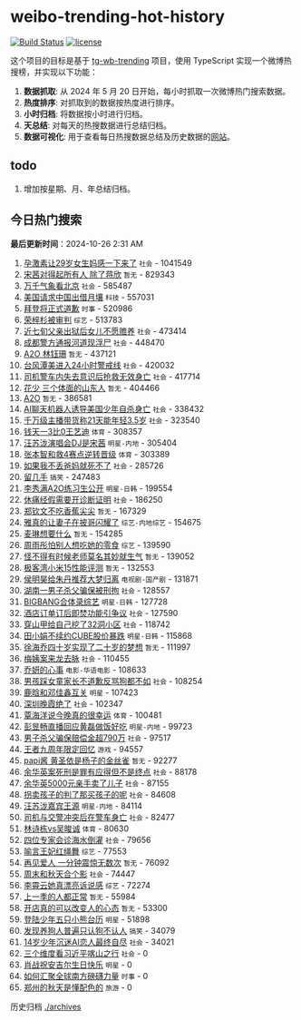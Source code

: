# weibo-trending-hot-history

[![Build Status](https://github.com/lxw15337674/weibo-trending-hot-history/actions/workflows/nodejs.yml/badge.svg)](https://github.com/lxw15337674/weibo-trending-hot-history/actions)
[![license](https://img.shields.io/github/license/lxw15337674/weibo-trending-hot-history)](https://github.com/lxw15337674/weibo-trending-hot-history/blob/master/LICENSE)


这个项目的目标是基于 [tg-wb-trending](https://github.com/xiadd/tg-wb-trending) 项目，使用 TypeScript 实现一个微博热搜榜，并实现以下功能：

1. **数据抓取**: 从 2024 年 5 月 20 日开始，每小时抓取一次微博热门搜索数据。
2. **热度排序**: 对抓取到的数据按热度进行排序。
3. **小时归档**: 将数据按小时进行归档。
4. **天总结**: 对每天的热搜数据进行总结归档。
5. **数据可视化**: 用于查看每日热搜数据总结及历史数据的[网站](https://weibo-trending-hot-history.vercel.app/)。

## todo

1. 增加按星期、月、年总结归档。



## 今日热门搜索




































































































































































































































































































































































































































































































































































































































































































































































































































































































































































































































































































































































































































































































































































































































































































































































































































































































































































































































































































































































































































































































































































































































































































































































































































































































































































































































































































































































































































































































































































































































































































































































































































































































































































































































































































































































































































































































































<!-- BEGIN -->

**最后更新时间**：2024-10-26 2:31 AM
1. [孕激素让29岁女生妈感一下来了](https://m.weibo.cn/search?containerid=100103type%3D1%26t%3D10%26q%3D%23%E5%AD%95%E6%BF%80%E7%B4%A0%E8%AE%A929%E5%B2%81%E5%A5%B3%E7%94%9F%E5%A6%88%E6%84%9F%E4%B8%80%E4%B8%8B%E6%9D%A5%E4%BA%86%23&stream_entry_id=31&isnewpage=1&extparam=seat%3D1%26c_type%3D31%26cate%3D5001%26lcate%3D5001%26flag%3D1%26band_rank%3D1%26q%3D%2523%25E5%25AD%2595%25E6%25BF%2580%25E7%25B4%25A0%25E8%25AE%25A929%25E5%25B2%2581%25E5%25A5%25B3%25E7%2594%259F%25E5%25A6%2588%25E6%2584%259F%25E4%25B8%2580%25E4%25B8%258B%25E6%259D%25A5%25E4%25BA%2586%2523%26dgr%3D0%26stream_entry_id%3D31%26realpos%3D1%26filter_type%3Drealtimehot%26pos%3D0%26display_time%3D1729873772%26pre_seqid%3D17298737726960220601918) `社会` - 1041549
2. [宋茜对得起所有人 除了蒋欣](https://m.weibo.cn/search?containerid=100103type%3D1%26t%3D10%26q%3D%E5%AE%8B%E8%8C%9C%E5%AF%B9%E5%BE%97%E8%B5%B7%E6%89%80%E6%9C%89%E4%BA%BA+%E9%99%A4%E4%BA%86%E8%92%8B%E6%AC%A3&stream_entry_id=31&isnewpage=1&extparam=seat%3D1%26c_type%3D31%26cate%3D5001%26lcate%3D5001%26flag%3D2%26band_rank%3D2%26q%3D%25E5%25AE%258B%25E8%258C%259C%25E5%25AF%25B9%25E5%25BE%2597%25E8%25B5%25B7%25E6%2589%2580%25E6%259C%2589%25E4%25BA%25BA%2520%25E9%2599%25A4%25E4%25BA%2586%25E8%2592%258B%25E6%25AC%25A3%26dgr%3D0%26stream_entry_id%3D31%26realpos%3D2%26filter_type%3Drealtimehot%26pos%3D1%26display_time%3D1729873772%26pre_seqid%3D17298737726960220601918) `暂无` - 829343
3. [万千气象看北京](https://m.weibo.cn/search?containerid=100103type%3D1%26t%3D10%26q%3D%23%E4%B8%87%E5%8D%83%E6%B0%94%E8%B1%A1%E7%9C%8B%E5%8C%97%E4%BA%AC%23&stream_entry_id=31&isnewpage=1&extparam=seat%3D1%26c_type%3D31%26cate%3D5001%26lcate%3D5001%26flag%3D0%26band_rank%3D3%26q%3D%2523%25E4%25B8%2587%25E5%258D%2583%25E6%25B0%2594%25E8%25B1%25A1%25E7%259C%258B%25E5%258C%2597%25E4%25BA%25AC%2523%26dgr%3D0%26stream_entry_id%3D31%26realpos%3D3%26filter_type%3Drealtimehot%26pos%3D2%26display_time%3D1729873772%26pre_seqid%3D17298737726960220601918) `社会` - 585487
4. [美国请求中国出借月壤](https://m.weibo.cn/search?containerid=100103type%3D1%26t%3D10%26q%3D%23%E7%BE%8E%E5%9B%BD%E8%AF%B7%E6%B1%82%E4%B8%AD%E5%9B%BD%E5%87%BA%E5%80%9F%E6%9C%88%E5%A3%A4%23&stream_entry_id=31&isnewpage=1&extparam=seat%3D1%26c_type%3D31%26cate%3D5001%26lcate%3D5001%26flag%3D0%26band_rank%3D4%26q%3D%2523%25E7%25BE%258E%25E5%259B%25BD%25E8%25AF%25B7%25E6%25B1%2582%25E4%25B8%25AD%25E5%259B%25BD%25E5%2587%25BA%25E5%2580%259F%25E6%259C%2588%25E5%25A3%25A4%2523%26dgr%3D0%26stream_entry_id%3D31%26realpos%3D4%26filter_type%3Drealtimehot%26pos%3D3%26display_time%3D1729873772%26pre_seqid%3D17298737726960220601918) `科技` - 557031
5. [拜登将正式道歉](https://m.weibo.cn/search?containerid=100103type%3D1%26t%3D10%26q%3D%23%E6%8B%9C%E7%99%BB%E5%B0%86%E6%AD%A3%E5%BC%8F%E9%81%93%E6%AD%89%23&stream_entry_id=31&isnewpage=1&extparam=seat%3D1%26c_type%3D31%26cate%3D5001%26lcate%3D5001%26flag%3D0%26band_rank%3D5%26q%3D%2523%25E6%258B%259C%25E7%2599%25BB%25E5%25B0%2586%25E6%25AD%25A3%25E5%25BC%258F%25E9%2581%2593%25E6%25AD%2589%2523%26dgr%3D0%26stream_entry_id%3D31%26realpos%3D5%26filter_type%3Drealtimehot%26pos%3D4%26display_time%3D1729873772%26pre_seqid%3D17298737726960220601918) `时事` - 520986
6. [荣梓杉被审判](https://m.weibo.cn/search?containerid=100103type%3D1%26t%3D10%26q%3D%23%E8%8D%A3%E6%A2%93%E6%9D%89%E8%A2%AB%E5%AE%A1%E5%88%A4%23&stream_entry_id=31&isnewpage=1&extparam=seat%3D1%26c_type%3D31%26cate%3D5001%26lcate%3D5001%26flag%3D2%26band_rank%3D6%26q%3D%2523%25E8%258D%25A3%25E6%25A2%2593%25E6%259D%2589%25E8%25A2%25AB%25E5%25AE%25A1%25E5%2588%25A4%2523%26dgr%3D0%26stream_entry_id%3D31%26realpos%3D6%26filter_type%3Drealtimehot%26pos%3D5%26display_time%3D1729873772%26pre_seqid%3D17298737726960220601918) `综艺` - 513783
7. [近七旬父亲出狱后女儿不愿赡养](https://m.weibo.cn/search?containerid=100103type%3D1%26t%3D10%26q%3D%23%E8%BF%91%E4%B8%83%E6%97%AC%E7%88%B6%E4%BA%B2%E5%87%BA%E7%8B%B1%E5%90%8E%E5%A5%B3%E5%84%BF%E4%B8%8D%E6%84%BF%E8%B5%A1%E5%85%BB%23&stream_entry_id=31&isnewpage=1&extparam=seat%3D1%26c_type%3D31%26cate%3D5001%26lcate%3D5001%26flag%3D0%26band_rank%3D7%26q%3D%2523%25E8%25BF%2591%25E4%25B8%2583%25E6%2597%25AC%25E7%2588%25B6%25E4%25BA%25B2%25E5%2587%25BA%25E7%258B%25B1%25E5%2590%258E%25E5%25A5%25B3%25E5%2584%25BF%25E4%25B8%258D%25E6%2584%25BF%25E8%25B5%25A1%25E5%2585%25BB%2523%26dgr%3D0%26stream_entry_id%3D31%26realpos%3D7%26filter_type%3Drealtimehot%26pos%3D6%26display_time%3D1729873772%26pre_seqid%3D17298737726960220601918) `社会` - 473414
8. [成都警方通报河道现浮尸](https://m.weibo.cn/search?containerid=100103type%3D1%26t%3D10%26q%3D%23%E6%88%90%E9%83%BD%E8%AD%A6%E6%96%B9%E9%80%9A%E6%8A%A5%E6%B2%B3%E9%81%93%E7%8E%B0%E6%B5%AE%E5%B0%B8%23&stream_entry_id=31&isnewpage=1&extparam=seat%3D1%26c_type%3D31%26cate%3D5001%26lcate%3D5001%26flag%3D1%26band_rank%3D8%26q%3D%2523%25E6%2588%2590%25E9%2583%25BD%25E8%25AD%25A6%25E6%2596%25B9%25E9%2580%259A%25E6%258A%25A5%25E6%25B2%25B3%25E9%2581%2593%25E7%258E%25B0%25E6%25B5%25AE%25E5%25B0%25B8%2523%26dgr%3D0%26stream_entry_id%3D31%26realpos%3D8%26filter_type%3Drealtimehot%26pos%3D7%26display_time%3D1729873772%26pre_seqid%3D17298737726960220601918) `社会` - 448470
9. [A2O 林钰珊](https://m.weibo.cn/search?containerid=100103type%3D1%26t%3D10%26q%3DA2O+%E6%9E%97%E9%92%B0%E7%8F%8A&stream_entry_id=31&isnewpage=1&extparam=seat%3D1%26c_type%3D31%26cate%3D5001%26lcate%3D5001%26flag%3D0%26band_rank%3D9%26q%3DA2O%2520%25E6%259E%2597%25E9%2592%25B0%25E7%258F%258A%26dgr%3D0%26stream_entry_id%3D31%26realpos%3D9%26filter_type%3Drealtimehot%26pos%3D8%26display_time%3D1729873772%26pre_seqid%3D17298737726960220601918) `暂无` - 437121
10. [台风潭美进入24小时警戒线](https://m.weibo.cn/search?containerid=100103type%3D1%26t%3D10%26q%3D%23%E5%8F%B0%E9%A3%8E%E6%BD%AD%E7%BE%8E%E8%BF%9B%E5%85%A524%E5%B0%8F%E6%97%B6%E8%AD%A6%E6%88%92%E7%BA%BF%23&stream_entry_id=31&isnewpage=1&extparam=seat%3D1%26c_type%3D31%26cate%3D5001%26lcate%3D5001%26flag%3D1%26band_rank%3D46%26q%3D%2523%25E5%258F%25B0%25E9%25A3%258E%25E6%25BD%25AD%25E7%25BE%258E%25E8%25BF%259B%25E5%2585%25A524%25E5%25B0%258F%25E6%2597%25B6%25E8%25AD%25A6%25E6%2588%2592%25E7%25BA%25BF%2523%26dgr%3D0%26stream_entry_id%3D31%26realpos%3D46%26filter_type%3Drealtimehot%26pos%3D45%26display_time%3D1729873772%26pre_seqid%3D17298737726960220601918) `社会` - 420032
11. [司机警车内失去意识后抢救无效身亡](https://m.weibo.cn/search?containerid=100103type%3D1%26t%3D10%26q%3D%23%E5%8F%B8%E6%9C%BA%E8%AD%A6%E8%BD%A6%E5%86%85%E5%A4%B1%E5%8E%BB%E6%84%8F%E8%AF%86%E5%90%8E%E6%8A%A2%E6%95%91%E6%97%A0%E6%95%88%E8%BA%AB%E4%BA%A1%23&stream_entry_id=31&isnewpage=1&extparam=seat%3D1%26c_type%3D31%26cate%3D5001%26lcate%3D5001%26flag%3D0%26band_rank%3D10%26q%3D%2523%25E5%258F%25B8%25E6%259C%25BA%25E8%25AD%25A6%25E8%25BD%25A6%25E5%2586%2585%25E5%25A4%25B1%25E5%258E%25BB%25E6%2584%258F%25E8%25AF%2586%25E5%2590%258E%25E6%258A%25A2%25E6%2595%2591%25E6%2597%25A0%25E6%2595%2588%25E8%25BA%25AB%25E4%25BA%25A1%2523%26dgr%3D0%26stream_entry_id%3D31%26realpos%3D10%26filter_type%3Drealtimehot%26pos%3D9%26display_time%3D1729873772%26pre_seqid%3D17298737726960220601918) `社会` - 417714
12. [花少 三个体面的山东人](https://m.weibo.cn/search?containerid=100103type%3D1%26t%3D10%26q%3D%E8%8A%B1%E5%B0%91+%E4%B8%89%E4%B8%AA%E4%BD%93%E9%9D%A2%E7%9A%84%E5%B1%B1%E4%B8%9C%E4%BA%BA&stream_entry_id=31&isnewpage=1&extparam=seat%3D1%26c_type%3D31%26cate%3D5001%26lcate%3D5001%26flag%3D2%26band_rank%3D11%26q%3D%25E8%258A%25B1%25E5%25B0%2591%2520%25E4%25B8%2589%25E4%25B8%25AA%25E4%25BD%2593%25E9%259D%25A2%25E7%259A%2584%25E5%25B1%25B1%25E4%25B8%259C%25E4%25BA%25BA%26dgr%3D0%26stream_entry_id%3D31%26realpos%3D11%26filter_type%3Drealtimehot%26pos%3D10%26display_time%3D1729873772%26pre_seqid%3D17298737726960220601918) `暂无` - 404466
13. [A2O](https://m.weibo.cn/search?containerid=100103type%3D1%26t%3D10%26q%3DA2O&stream_entry_id=31&isnewpage=1&extparam=seat%3D1%26c_type%3D31%26cate%3D5001%26lcate%3D5001%26flag%3D0%26band_rank%3D12%26q%3DA2O%26dgr%3D0%26stream_entry_id%3D31%26realpos%3D12%26filter_type%3Drealtimehot%26pos%3D11%26display_time%3D1729873772%26pre_seqid%3D17298737726960220601918) `暂无` - 386581
14. [AI聊天机器人诱导美国少年自杀身亡](https://m.weibo.cn/search?containerid=100103type%3D1%26t%3D10%26q%3D%23AI%E8%81%8A%E5%A4%A9%E6%9C%BA%E5%99%A8%E4%BA%BA%E8%AF%B1%E5%AF%BC%E7%BE%8E%E5%9B%BD%E5%B0%91%E5%B9%B4%E8%87%AA%E6%9D%80%E8%BA%AB%E4%BA%A1%23&stream_entry_id=31&isnewpage=1&extparam=seat%3D1%26c_type%3D31%26cate%3D5001%26lcate%3D5001%26flag%3D0%26band_rank%3D13%26q%3D%2523AI%25E8%2581%258A%25E5%25A4%25A9%25E6%259C%25BA%25E5%2599%25A8%25E4%25BA%25BA%25E8%25AF%25B1%25E5%25AF%25BC%25E7%25BE%258E%25E5%259B%25BD%25E5%25B0%2591%25E5%25B9%25B4%25E8%2587%25AA%25E6%259D%2580%25E8%25BA%25AB%25E4%25BA%25A1%2523%26dgr%3D0%26stream_entry_id%3D31%26realpos%3D13%26filter_type%3Drealtimehot%26pos%3D12%26display_time%3D1729873772%26pre_seqid%3D17298737726960220601918) `社会` - 338432
15. [千万级主播带货称21天能年轻3.5岁](https://m.weibo.cn/search?containerid=100103type%3D1%26t%3D10%26q%3D%23%E5%8D%83%E4%B8%87%E7%BA%A7%E4%B8%BB%E6%92%AD%E5%B8%A6%E8%B4%A7%E7%A7%B021%E5%A4%A9%E8%83%BD%E5%B9%B4%E8%BD%BB3.5%E5%B2%81%23&stream_entry_id=31&isnewpage=1&extparam=seat%3D1%26c_type%3D31%26cate%3D5001%26lcate%3D5001%26flag%3D0%26band_rank%3D14%26q%3D%2523%25E5%258D%2583%25E4%25B8%2587%25E7%25BA%25A7%25E4%25B8%25BB%25E6%2592%25AD%25E5%25B8%25A6%25E8%25B4%25A7%25E7%25A7%25B021%25E5%25A4%25A9%25E8%2583%25BD%25E5%25B9%25B4%25E8%25BD%25BB3.5%25E5%25B2%2581%2523%26dgr%3D0%26stream_entry_id%3D31%26realpos%3D14%26filter_type%3Drealtimehot%26pos%3D13%26display_time%3D1729873772%26pre_seqid%3D17298737726960220601918) `社会` - 323540
16. [钱天一3比0王艺迪](https://m.weibo.cn/search?containerid=100103type%3D1%26t%3D10%26q%3D%23%E9%92%B1%E5%A4%A9%E4%B8%803%E6%AF%940%E7%8E%8B%E8%89%BA%E8%BF%AA%23&stream_entry_id=31&isnewpage=1&extparam=seat%3D1%26c_type%3D31%26cate%3D5001%26lcate%3D5001%26flag%3D1%26band_rank%3D15%26q%3D%2523%25E9%2592%25B1%25E5%25A4%25A9%25E4%25B8%25803%25E6%25AF%25940%25E7%258E%258B%25E8%2589%25BA%25E8%25BF%25AA%2523%26dgr%3D0%26stream_entry_id%3D31%26realpos%3D15%26filter_type%3Drealtimehot%26pos%3D14%26display_time%3D1729873772%26pre_seqid%3D17298737726960220601918) `体育` - 308357
17. [汪苏泷演唱会DJ是宋茜](https://m.weibo.cn/search?containerid=100103type%3D1%26t%3D10%26q%3D%23%E6%B1%AA%E8%8B%8F%E6%B3%B7%E6%BC%94%E5%94%B1%E4%BC%9ADJ%E6%98%AF%E5%AE%8B%E8%8C%9C%23&stream_entry_id=31&isnewpage=1&extparam=seat%3D1%26c_type%3D31%26cate%3D5001%26lcate%3D5001%26flag%3D0%26band_rank%3D16%26q%3D%2523%25E6%25B1%25AA%25E8%258B%258F%25E6%25B3%25B7%25E6%25BC%2594%25E5%2594%25B1%25E4%25BC%259ADJ%25E6%2598%25AF%25E5%25AE%258B%25E8%258C%259C%2523%26dgr%3D0%26stream_entry_id%3D31%26realpos%3D16%26filter_type%3Drealtimehot%26pos%3D15%26display_time%3D1729873772%26pre_seqid%3D17298737726960220601918) `明星-内地` - 305404
18. [张本智和救4赛点逆转晋级](https://m.weibo.cn/search?containerid=100103type%3D1%26t%3D10%26q%3D%23%E5%BC%A0%E6%9C%AC%E6%99%BA%E5%92%8C%E6%95%914%E8%B5%9B%E7%82%B9%E9%80%86%E8%BD%AC%E6%99%8B%E7%BA%A7%23&stream_entry_id=31&isnewpage=1&extparam=seat%3D1%26c_type%3D31%26cate%3D5001%26lcate%3D5001%26flag%3D1%26band_rank%3D17%26q%3D%2523%25E5%25BC%25A0%25E6%259C%25AC%25E6%2599%25BA%25E5%2592%258C%25E6%2595%25914%25E8%25B5%259B%25E7%2582%25B9%25E9%2580%2586%25E8%25BD%25AC%25E6%2599%258B%25E7%25BA%25A7%2523%26dgr%3D0%26stream_entry_id%3D31%26realpos%3D17%26filter_type%3Drealtimehot%26pos%3D16%26display_time%3D1729873772%26pre_seqid%3D17298737726960220601918) `体育` - 303389
19. [如果我不丢爸妈就死不了](https://m.weibo.cn/search?containerid=100103type%3D1%26t%3D10%26q%3D%23%E5%A6%82%E6%9E%9C%E6%88%91%E4%B8%8D%E4%B8%A2%E7%88%B8%E5%A6%88%E5%B0%B1%E6%AD%BB%E4%B8%8D%E4%BA%86%23&stream_entry_id=31&isnewpage=1&extparam=seat%3D1%26c_type%3D31%26cate%3D5001%26lcate%3D5001%26flag%3D0%26band_rank%3D18%26q%3D%2523%25E5%25A6%2582%25E6%259E%259C%25E6%2588%2591%25E4%25B8%258D%25E4%25B8%25A2%25E7%2588%25B8%25E5%25A6%2588%25E5%25B0%25B1%25E6%25AD%25BB%25E4%25B8%258D%25E4%25BA%2586%2523%26dgr%3D0%26stream_entry_id%3D31%26realpos%3D18%26filter_type%3Drealtimehot%26pos%3D17%26display_time%3D1729873772%26pre_seqid%3D17298737726960220601918) `社会` - 285726
20. [留几手](https://m.weibo.cn/search?containerid=100103type%3D1%26t%3D10%26q%3D%E7%95%99%E5%87%A0%E6%89%8B&stream_entry_id=31&isnewpage=1&extparam=seat%3D1%26c_type%3D31%26cate%3D5001%26lcate%3D5001%26flag%3D0%26band_rank%3D19%26q%3D%25E7%2595%2599%25E5%2587%25A0%25E6%2589%258B%26dgr%3D0%26stream_entry_id%3D31%26realpos%3D19%26filter_type%3Drealtimehot%26pos%3D18%26display_time%3D1729873772%26pre_seqid%3D17298737726960220601918) `搞笑` - 247483
21. [李秀满A2O练习生公开](https://m.weibo.cn/search?containerid=100103type%3D1%26t%3D10%26q%3D%23%E6%9D%8E%E7%A7%80%E6%BB%A1A2O%E7%BB%83%E4%B9%A0%E7%94%9F%E5%85%AC%E5%BC%80%23&stream_entry_id=31&isnewpage=1&extparam=seat%3D1%26c_type%3D31%26cate%3D5001%26lcate%3D5001%26flag%3D0%26band_rank%3D20%26q%3D%2523%25E6%259D%258E%25E7%25A7%2580%25E6%25BB%25A1A2O%25E7%25BB%2583%25E4%25B9%25A0%25E7%2594%259F%25E5%2585%25AC%25E5%25BC%2580%2523%26dgr%3D0%26stream_entry_id%3D31%26realpos%3D20%26filter_type%3Drealtimehot%26pos%3D19%26display_time%3D1729873772%26pre_seqid%3D17298737726960220601918) `明星-日韩` - 199554
22. [休痛经假需要开诊断证明](https://m.weibo.cn/search?containerid=100103type%3D1%26t%3D10%26q%3D%23%E4%BC%91%E7%97%9B%E7%BB%8F%E5%81%87%E9%9C%80%E8%A6%81%E5%BC%80%E8%AF%8A%E6%96%AD%E8%AF%81%E6%98%8E%23&stream_entry_id=31&isnewpage=1&extparam=seat%3D1%26c_type%3D31%26cate%3D5001%26lcate%3D5001%26flag%3D1%26band_rank%3D21%26q%3D%2523%25E4%25BC%2591%25E7%2597%259B%25E7%25BB%258F%25E5%2581%2587%25E9%259C%2580%25E8%25A6%2581%25E5%25BC%2580%25E8%25AF%258A%25E6%2596%25AD%25E8%25AF%2581%25E6%2598%258E%2523%26dgr%3D0%26stream_entry_id%3D31%26realpos%3D21%26filter_type%3Drealtimehot%26pos%3D20%26display_time%3D1729873772%26pre_seqid%3D17298737726960220601918) `社会` - 186250
23. [郑钦文不吃香蕉尖尖](https://m.weibo.cn/search?containerid=100103type%3D1%26t%3D10%26q%3D%E9%83%91%E9%92%A6%E6%96%87%E4%B8%8D%E5%90%83%E9%A6%99%E8%95%89%E5%B0%96%E5%B0%96&stream_entry_id=31&isnewpage=1&extparam=seat%3D1%26c_type%3D31%26cate%3D5001%26lcate%3D5001%26flag%3D0%26band_rank%3D22%26q%3D%25E9%2583%2591%25E9%2592%25A6%25E6%2596%2587%25E4%25B8%258D%25E5%2590%2583%25E9%25A6%2599%25E8%2595%2589%25E5%25B0%2596%25E5%25B0%2596%26dgr%3D0%26stream_entry_id%3D31%26realpos%3D22%26filter_type%3Drealtimehot%26pos%3D21%26display_time%3D1729873772%26pre_seqid%3D17298737726960220601918) `暂无` - 167329
24. [雅真的让妻子在披哥闪耀了](https://m.weibo.cn/search?containerid=100103type%3D1%26t%3D10%26q%3D%E9%9B%85%E7%9C%9F%E7%9A%84%E8%AE%A9%E5%A6%BB%E5%AD%90%E5%9C%A8%E6%8A%AB%E5%93%A5%E9%97%AA%E8%80%80%E4%BA%86&stream_entry_id=31&isnewpage=1&extparam=seat%3D1%26c_type%3D31%26cate%3D5001%26lcate%3D5001%26flag%3D0%26band_rank%3D23%26q%3D%25E9%259B%2585%25E7%259C%259F%25E7%259A%2584%25E8%25AE%25A9%25E5%25A6%25BB%25E5%25AD%2590%25E5%259C%25A8%25E6%258A%25AB%25E5%2593%25A5%25E9%2597%25AA%25E8%2580%2580%25E4%25BA%2586%26dgr%3D0%26stream_entry_id%3D31%26realpos%3D23%26filter_type%3Drealtimehot%26pos%3D22%26display_time%3D1729873772%26pre_seqid%3D17298737726960220601918) `综艺-内地综艺` - 154675
25. [麦琳想要什么](https://m.weibo.cn/search?containerid=100103type%3D1%26t%3D10%26q%3D%E9%BA%A6%E7%90%B3%E6%83%B3%E8%A6%81%E4%BB%80%E4%B9%88&stream_entry_id=31&isnewpage=1&extparam=seat%3D1%26c_type%3D31%26cate%3D5001%26lcate%3D5001%26flag%3D1%26band_rank%3D34%26q%3D%25E9%25BA%25A6%25E7%2590%25B3%25E6%2583%25B3%25E8%25A6%2581%25E4%25BB%2580%25E4%25B9%2588%26dgr%3D0%26stream_entry_id%3D31%26realpos%3D34%26filter_type%3Drealtimehot%26pos%3D33%26display_time%3D1729873772%26pre_seqid%3D17298737726960220601918) `暂无` - 154285
26. [周雨彤怕别人想吃她的零食](https://m.weibo.cn/search?containerid=100103type%3D1%26t%3D10%26q%3D%23%E5%91%A8%E9%9B%A8%E5%BD%A4%E6%80%95%E5%88%AB%E4%BA%BA%E6%83%B3%E5%90%83%E5%A5%B9%E7%9A%84%E9%9B%B6%E9%A3%9F%23&stream_entry_id=31&isnewpage=1&extparam=seat%3D1%26c_type%3D31%26cate%3D5001%26lcate%3D5001%26flag%3D0%26band_rank%3D24%26q%3D%2523%25E5%2591%25A8%25E9%259B%25A8%25E5%25BD%25A4%25E6%2580%2595%25E5%2588%25AB%25E4%25BA%25BA%25E6%2583%25B3%25E5%2590%2583%25E5%25A5%25B9%25E7%259A%2584%25E9%259B%25B6%25E9%25A3%259F%2523%26dgr%3D0%26stream_entry_id%3D31%26realpos%3D24%26filter_type%3Drealtimehot%26pos%3D23%26display_time%3D1729873772%26pre_seqid%3D17298737726960220601918) `综艺` - 139590
27. [怪不得有时候老师莫名其妙就生气](https://m.weibo.cn/search?containerid=100103type%3D1%26t%3D10%26q%3D%E6%80%AA%E4%B8%8D%E5%BE%97%E6%9C%89%E6%97%B6%E5%80%99%E8%80%81%E5%B8%88%E8%8E%AB%E5%90%8D%E5%85%B6%E5%A6%99%E5%B0%B1%E7%94%9F%E6%B0%94&stream_entry_id=31&isnewpage=1&extparam=seat%3D1%26c_type%3D31%26cate%3D5001%26lcate%3D5001%26flag%3D0%26band_rank%3D25%26q%3D%25E6%2580%25AA%25E4%25B8%258D%25E5%25BE%2597%25E6%259C%2589%25E6%2597%25B6%25E5%2580%2599%25E8%2580%2581%25E5%25B8%2588%25E8%258E%25AB%25E5%2590%258D%25E5%2585%25B6%25E5%25A6%2599%25E5%25B0%25B1%25E7%2594%259F%25E6%25B0%2594%26dgr%3D0%26stream_entry_id%3D31%26realpos%3D25%26filter_type%3Drealtimehot%26pos%3D24%26display_time%3D1729873772%26pre_seqid%3D17298737726960220601918) `暂无` - 139052
28. [极客湾小米15性能评测](https://m.weibo.cn/search?containerid=100103type%3D1%26t%3D10%26q%3D%E6%9E%81%E5%AE%A2%E6%B9%BE%E5%B0%8F%E7%B1%B315%E6%80%A7%E8%83%BD%E8%AF%84%E6%B5%8B&stream_entry_id=31&isnewpage=1&extparam=seat%3D1%26c_type%3D31%26cate%3D5001%26lcate%3D5001%26flag%3D1%26band_rank%3D26%26q%3D%25E6%259E%2581%25E5%25AE%25A2%25E6%25B9%25BE%25E5%25B0%258F%25E7%25B1%25B315%25E6%2580%25A7%25E8%2583%25BD%25E8%25AF%2584%25E6%25B5%258B%26dgr%3D0%26stream_entry_id%3D31%26realpos%3D26%26filter_type%3Drealtimehot%26pos%3D25%26display_time%3D1729873772%26pre_seqid%3D17298737726960220601918) `暂无` - 132553
29. [侯明昊给朱丹推荐大梦归离](https://m.weibo.cn/search?containerid=100103type%3D1%26t%3D10%26q%3D%E4%BE%AF%E6%98%8E%E6%98%8A%E7%BB%99%E6%9C%B1%E4%B8%B9%E6%8E%A8%E8%8D%90%E5%A4%A7%E6%A2%A6%E5%BD%92%E7%A6%BB&stream_entry_id=31&isnewpage=1&extparam=seat%3D1%26c_type%3D31%26cate%3D5001%26lcate%3D5001%26flag%3D1%26band_rank%3D27%26q%3D%25E4%25BE%25AF%25E6%2598%258E%25E6%2598%258A%25E7%25BB%2599%25E6%259C%25B1%25E4%25B8%25B9%25E6%258E%25A8%25E8%258D%2590%25E5%25A4%25A7%25E6%25A2%25A6%25E5%25BD%2592%25E7%25A6%25BB%26dgr%3D0%26stream_entry_id%3D31%26realpos%3D27%26filter_type%3Drealtimehot%26pos%3D26%26display_time%3D1729873772%26pre_seqid%3D17298737726960220601918) `电视剧-国产剧` - 131871
30. [湖南一男子杀父骗保被刑拘](https://m.weibo.cn/search?containerid=100103type%3D1%26t%3D10%26q%3D%23%E6%B9%96%E5%8D%97%E4%B8%80%E7%94%B7%E5%AD%90%E6%9D%80%E7%88%B6%E9%AA%97%E4%BF%9D%E8%A2%AB%E5%88%91%E6%8B%98%23&stream_entry_id=31&isnewpage=1&extparam=seat%3D1%26c_type%3D31%26cate%3D5001%26lcate%3D5001%26flag%3D0%26band_rank%3D28%26q%3D%2523%25E6%25B9%2596%25E5%258D%2597%25E4%25B8%2580%25E7%2594%25B7%25E5%25AD%2590%25E6%259D%2580%25E7%2588%25B6%25E9%25AA%2597%25E4%25BF%259D%25E8%25A2%25AB%25E5%2588%2591%25E6%258B%2598%2523%26dgr%3D0%26stream_entry_id%3D31%26realpos%3D28%26filter_type%3Drealtimehot%26pos%3D27%26display_time%3D1729873772%26pre_seqid%3D17298737726960220601918) `社会` - 128557
31. [BIGBANG合体录综艺](https://m.weibo.cn/search?containerid=100103type%3D1%26t%3D10%26q%3D%23BIGBANG%E5%90%88%E4%BD%93%E5%BD%95%E7%BB%BC%E8%89%BA%23&stream_entry_id=31&isnewpage=1&extparam=seat%3D1%26c_type%3D31%26cate%3D5001%26lcate%3D5001%26flag%3D0%26band_rank%3D29%26q%3D%2523BIGBANG%25E5%2590%2588%25E4%25BD%2593%25E5%25BD%2595%25E7%25BB%25BC%25E8%2589%25BA%2523%26dgr%3D0%26stream_entry_id%3D31%26realpos%3D29%26filter_type%3Drealtimehot%26pos%3D28%26display_time%3D1729873772%26pre_seqid%3D17298737726960220601918) `明星-日韩` - 127728
32. [酒店订单订后即焚功能引争议](https://m.weibo.cn/search?containerid=100103type%3D1%26t%3D10%26q%3D%23%E9%85%92%E5%BA%97%E8%AE%A2%E5%8D%95%E8%AE%A2%E5%90%8E%E5%8D%B3%E7%84%9A%E5%8A%9F%E8%83%BD%E5%BC%95%E4%BA%89%E8%AE%AE%23&stream_entry_id=31&isnewpage=1&extparam=seat%3D1%26c_type%3D31%26cate%3D5001%26lcate%3D5001%26flag%3D0%26band_rank%3D30%26q%3D%2523%25E9%2585%2592%25E5%25BA%2597%25E8%25AE%25A2%25E5%258D%2595%25E8%25AE%25A2%25E5%2590%258E%25E5%258D%25B3%25E7%2584%259A%25E5%258A%259F%25E8%2583%25BD%25E5%25BC%2595%25E4%25BA%2589%25E8%25AE%25AE%2523%26dgr%3D0%26stream_entry_id%3D31%26realpos%3D30%26filter_type%3Drealtimehot%26pos%3D29%26display_time%3D1729873772%26pre_seqid%3D17298737726960220601918) `社会` - 127590
33. [穿山甲给自己挖了32洞小区](https://m.weibo.cn/search?containerid=100103type%3D1%26t%3D10%26q%3D%23%E7%A9%BF%E5%B1%B1%E7%94%B2%E7%BB%99%E8%87%AA%E5%B7%B1%E6%8C%96%E4%BA%8632%E6%B4%9E%E5%B0%8F%E5%8C%BA%23&stream_entry_id=31&isnewpage=1&extparam=seat%3D1%26c_type%3D31%26cate%3D5001%26lcate%3D5001%26flag%3D0%26band_rank%3D31%26q%3D%2523%25E7%25A9%25BF%25E5%25B1%25B1%25E7%2594%25B2%25E7%25BB%2599%25E8%2587%25AA%25E5%25B7%25B1%25E6%258C%2596%25E4%25BA%258632%25E6%25B4%259E%25E5%25B0%258F%25E5%258C%25BA%2523%26dgr%3D0%26stream_entry_id%3D31%26realpos%3D31%26filter_type%3Drealtimehot%26pos%3D30%26display_time%3D1729873772%26pre_seqid%3D17298737726960220601918) `社会` - 118742
34. [田小娟不续约CUBE股价暴跌](https://m.weibo.cn/search?containerid=100103type%3D1%26t%3D10%26q%3D%23%E7%94%B0%E5%B0%8F%E5%A8%9F%E4%B8%8D%E7%BB%AD%E7%BA%A6CUBE%E8%82%A1%E4%BB%B7%E6%9A%B4%E8%B7%8C%23&stream_entry_id=31&isnewpage=1&extparam=seat%3D1%26c_type%3D31%26cate%3D5001%26lcate%3D5001%26flag%3D0%26band_rank%3D32%26q%3D%2523%25E7%2594%25B0%25E5%25B0%258F%25E5%25A8%259F%25E4%25B8%258D%25E7%25BB%25AD%25E7%25BA%25A6CUBE%25E8%2582%25A1%25E4%25BB%25B7%25E6%259A%25B4%25E8%25B7%258C%2523%26dgr%3D0%26stream_entry_id%3D31%26realpos%3D32%26filter_type%3Drealtimehot%26pos%3D31%26display_time%3D1729873772%26pre_seqid%3D17298737726960220601918) `明星-日韩` - 115868
35. [徐海乔四十岁实现了二十岁的梦想](https://m.weibo.cn/search?containerid=100103type%3D1%26t%3D10%26q%3D%E5%BE%90%E6%B5%B7%E4%B9%94%E5%9B%9B%E5%8D%81%E5%B2%81%E5%AE%9E%E7%8E%B0%E4%BA%86%E4%BA%8C%E5%8D%81%E5%B2%81%E7%9A%84%E6%A2%A6%E6%83%B3&stream_entry_id=31&isnewpage=1&extparam=seat%3D1%26c_type%3D31%26cate%3D5001%26lcate%3D5001%26flag%3D0%26band_rank%3D33%26q%3D%25E5%25BE%2590%25E6%25B5%25B7%25E4%25B9%2594%25E5%259B%259B%25E5%258D%2581%25E5%25B2%2581%25E5%25AE%259E%25E7%258E%25B0%25E4%25BA%2586%25E4%25BA%258C%25E5%258D%2581%25E5%25B2%2581%25E7%259A%2584%25E6%25A2%25A6%25E6%2583%25B3%26dgr%3D0%26stream_entry_id%3D31%26realpos%3D33%26filter_type%3Drealtimehot%26pos%3D32%26display_time%3D1729873772%26pre_seqid%3D17298737726960220601918) `暂无` - 111997
36. [梅姨案来龙去脉](https://m.weibo.cn/search?containerid=100103type%3D1%26t%3D10%26q%3D%23%E6%A2%85%E5%A7%A8%E6%A1%88%E6%9D%A5%E9%BE%99%E5%8E%BB%E8%84%89%23&stream_entry_id=31&isnewpage=1&extparam=seat%3D1%26c_type%3D31%26cate%3D5001%26dgr%3D0%26stream_entry_id%3D31%26band_rank%3D10%26pos%3D10%26flag%3D1%26lcate%3D5001%26q%3D%2523%25E6%25A2%2585%25E5%25A7%25A8%25E6%25A1%2588%25E6%259D%25A5%25E9%25BE%2599%25E5%258E%25BB%25E8%2584%2589%2523%26realpos%3D10%26filter_type%3Drealtimehot%26display_time%3D1729881097%26pre_seqid%3D1729881097115092461589) `社会` - 110455
37. [乔妍的心事](https://m.weibo.cn/search?containerid=100103type%3D1%26t%3D10%26q%3D%E4%B9%94%E5%A6%8D%E7%9A%84%E5%BF%83%E4%BA%8B&stream_entry_id=31&isnewpage=1&extparam=seat%3D1%26c_type%3D31%26cate%3D5001%26lcate%3D5001%26flag%3D1%26band_rank%3D35%26q%3D%25E4%25B9%2594%25E5%25A6%258D%25E7%259A%2584%25E5%25BF%2583%25E4%25BA%258B%26dgr%3D0%26stream_entry_id%3D31%26realpos%3D35%26filter_type%3Drealtimehot%26pos%3D34%26display_time%3D1729873772%26pre_seqid%3D17298737726960220601918) `电影-华语电影` - 108633
38. [男孩踩女童家长不道歉反骂狗都不如](https://m.weibo.cn/search?containerid=100103type%3D1%26t%3D10%26q%3D%23%E7%94%B7%E5%AD%A9%E8%B8%A9%E5%A5%B3%E7%AB%A5%E5%AE%B6%E9%95%BF%E4%B8%8D%E9%81%93%E6%AD%89%E5%8F%8D%E9%AA%82%E7%8B%97%E9%83%BD%E4%B8%8D%E5%A6%82%23&stream_entry_id=31&isnewpage=1&extparam=seat%3D1%26c_type%3D31%26cate%3D5001%26lcate%3D5001%26flag%3D0%26band_rank%3D36%26q%3D%2523%25E7%2594%25B7%25E5%25AD%25A9%25E8%25B8%25A9%25E5%25A5%25B3%25E7%25AB%25A5%25E5%25AE%25B6%25E9%2595%25BF%25E4%25B8%258D%25E9%2581%2593%25E6%25AD%2589%25E5%258F%258D%25E9%25AA%2582%25E7%258B%2597%25E9%2583%25BD%25E4%25B8%258D%25E5%25A6%2582%2523%26dgr%3D0%26stream_entry_id%3D31%26realpos%3D36%26filter_type%3Drealtimehot%26pos%3D35%26display_time%3D1729873772%26pre_seqid%3D17298737726960220601918) `社会` - 108254
39. [鹿晗和邓佳鑫互关](https://m.weibo.cn/search?containerid=100103type%3D1%26t%3D10%26q%3D%23%E9%B9%BF%E6%99%97%E5%92%8C%E9%82%93%E4%BD%B3%E9%91%AB%E4%BA%92%E5%85%B3%23&stream_entry_id=31&isnewpage=1&extparam=seat%3D1%26c_type%3D31%26cate%3D5001%26lcate%3D5001%26flag%3D0%26band_rank%3D37%26q%3D%2523%25E9%25B9%25BF%25E6%2599%2597%25E5%2592%258C%25E9%2582%2593%25E4%25BD%25B3%25E9%2591%25AB%25E4%25BA%2592%25E5%2585%25B3%2523%26dgr%3D0%26stream_entry_id%3D31%26realpos%3D37%26filter_type%3Drealtimehot%26pos%3D36%26display_time%3D1729873772%26pre_seqid%3D17298737726960220601918) `明星` - 107423
40. [深圳晚霞绝了](https://m.weibo.cn/search?containerid=100103type%3D1%26t%3D10%26q%3D%23%E6%B7%B1%E5%9C%B3%E6%99%9A%E9%9C%9E%E7%BB%9D%E4%BA%86%23&stream_entry_id=31&isnewpage=1&extparam=seat%3D1%26c_type%3D31%26cate%3D5001%26lcate%3D5001%26flag%3D1%26band_rank%3D42%26q%3D%2523%25E6%25B7%25B1%25E5%259C%25B3%25E6%2599%259A%25E9%259C%259E%25E7%25BB%259D%25E4%25BA%2586%2523%26dgr%3D0%26stream_entry_id%3D31%26realpos%3D42%26filter_type%3Drealtimehot%26pos%3D41%26display_time%3D1729873772%26pre_seqid%3D17298737726960220601918) `社会` - 102347
41. [覃海洋说今晚真的很幸运](https://m.weibo.cn/search?containerid=100103type%3D1%26t%3D10%26q%3D%23%E8%A6%83%E6%B5%B7%E6%B4%8B%E8%AF%B4%E4%BB%8A%E6%99%9A%E7%9C%9F%E7%9A%84%E5%BE%88%E5%B9%B8%E8%BF%90%23&stream_entry_id=31&isnewpage=1&extparam=seat%3D1%26c_type%3D31%26cate%3D5001%26lcate%3D5001%26flag%3D0%26band_rank%3D38%26q%3D%2523%25E8%25A6%2583%25E6%25B5%25B7%25E6%25B4%258B%25E8%25AF%25B4%25E4%25BB%258A%25E6%2599%259A%25E7%259C%259F%25E7%259A%2584%25E5%25BE%2588%25E5%25B9%25B8%25E8%25BF%2590%2523%26dgr%3D0%26stream_entry_id%3D31%26realpos%3D38%26filter_type%3Drealtimehot%26pos%3D37%26display_time%3D1729873772%26pre_seqid%3D17298737726960220601918) `体育` - 100481
42. [彭昱畅直播回应黄磊做饭好吃](https://m.weibo.cn/search?containerid=100103type%3D1%26t%3D10%26q%3D%23%E5%BD%AD%E6%98%B1%E7%95%85%E7%9B%B4%E6%92%AD%E5%9B%9E%E5%BA%94%E9%BB%84%E7%A3%8A%E5%81%9A%E9%A5%AD%E5%A5%BD%E5%90%83%23&stream_entry_id=31&isnewpage=1&extparam=seat%3D1%26c_type%3D31%26cate%3D5001%26lcate%3D5001%26flag%3D0%26band_rank%3D39%26q%3D%2523%25E5%25BD%25AD%25E6%2598%25B1%25E7%2595%2585%25E7%259B%25B4%25E6%2592%25AD%25E5%259B%259E%25E5%25BA%2594%25E9%25BB%2584%25E7%25A3%258A%25E5%2581%259A%25E9%25A5%25AD%25E5%25A5%25BD%25E5%2590%2583%2523%26dgr%3D0%26stream_entry_id%3D31%26realpos%3D39%26filter_type%3Drealtimehot%26pos%3D38%26display_time%3D1729873772%26pre_seqid%3D17298737726960220601918) `明星-内地` - 99723
43. [男子杀父骗保赔偿金超790万](https://m.weibo.cn/search?containerid=100103type%3D1%26t%3D10%26q%3D%23%E7%94%B7%E5%AD%90%E6%9D%80%E7%88%B6%E9%AA%97%E4%BF%9D%E8%B5%94%E5%81%BF%E9%87%91%E8%B6%85790%E4%B8%87%23&stream_entry_id=31&isnewpage=1&extparam=seat%3D1%26lcate%3D5001%26realpos%3D25%26filter_type%3Drealtimehot%26band_rank%3D25%26dgr%3D0%26pos%3D25%26flag%3D1%26cate%3D5001%26q%3D%2523%25E7%2594%25B7%25E5%25AD%2590%25E6%259D%2580%25E7%2588%25B6%25E9%25AA%2597%25E4%25BF%259D%25E8%25B5%2594%25E5%2581%25BF%25E9%2587%2591%25E8%25B6%2585790%25E4%25B8%2587%2523%26stream_entry_id%3D31%26c_type%3D31%26display_time%3D1729876900%26pre_seqid%3D1729876900889070885729) `社会` - 97517
44. [王者九周年限定回忆](https://m.weibo.cn/search?containerid=100103type%3D1%26t%3D10%26q%3D%23%E7%8E%8B%E8%80%85%E4%B9%9D%E5%91%A8%E5%B9%B4%E9%99%90%E5%AE%9A%E5%9B%9E%E5%BF%86%23&stream_entry_id=31&isnewpage=1&extparam=seat%3D1%26lcate%3D5001%26realpos%3D26%26filter_type%3Drealtimehot%26band_rank%3D26%26dgr%3D0%26pos%3D26%26flag%3D1%26cate%3D5001%26q%3D%2523%25E7%258E%258B%25E8%2580%2585%25E4%25B9%259D%25E5%2591%25A8%25E5%25B9%25B4%25E9%2599%2590%25E5%25AE%259A%25E5%259B%259E%25E5%25BF%2586%2523%26stream_entry_id%3D31%26c_type%3D31%26display_time%3D1729876900%26pre_seqid%3D1729876900889070885729) `游戏` - 94557
45. [papi酱 黄圣依是杨子的金丝雀](https://m.weibo.cn/search?containerid=100103type%3D1%26t%3D10%26q%3Dpapi%E9%85%B1+%E9%BB%84%E5%9C%A3%E4%BE%9D%E6%98%AF%E6%9D%A8%E5%AD%90%E7%9A%84%E9%87%91%E4%B8%9D%E9%9B%80&stream_entry_id=31&isnewpage=1&extparam=seat%3D1%26c_type%3D31%26cate%3D5001%26lcate%3D5001%26flag%3D0%26band_rank%3D40%26q%3Dpapi%25E9%2585%25B1%2520%25E9%25BB%2584%25E5%259C%25A3%25E4%25BE%259D%25E6%2598%25AF%25E6%259D%25A8%25E5%25AD%2590%25E7%259A%2584%25E9%2587%2591%25E4%25B8%259D%25E9%259B%2580%26dgr%3D0%26stream_entry_id%3D31%26realpos%3D40%26filter_type%3Drealtimehot%26pos%3D39%26display_time%3D1729873772%26pre_seqid%3D17298737726960220601918) `暂无` - 92277
46. [余华英案死刑是罪有应得但不是终点](https://m.weibo.cn/search?containerid=100103type%3D1%26t%3D10%26q%3D%23%E4%BD%99%E5%8D%8E%E8%8B%B1%E6%A1%88%E6%AD%BB%E5%88%91%E6%98%AF%E7%BD%AA%E6%9C%89%E5%BA%94%E5%BE%97%E4%BD%86%E4%B8%8D%E6%98%AF%E7%BB%88%E7%82%B9%23&stream_entry_id=31&isnewpage=1&extparam=seat%3D1%26c_type%3D31%26cate%3D5001%26lcate%3D5001%26flag%3D0%26band_rank%3D41%26q%3D%2523%25E4%25BD%2599%25E5%258D%258E%25E8%258B%25B1%25E6%25A1%2588%25E6%25AD%25BB%25E5%2588%2591%25E6%2598%25AF%25E7%25BD%25AA%25E6%259C%2589%25E5%25BA%2594%25E5%25BE%2597%25E4%25BD%2586%25E4%25B8%258D%25E6%2598%25AF%25E7%25BB%2588%25E7%2582%25B9%2523%26dgr%3D0%26stream_entry_id%3D31%26realpos%3D41%26filter_type%3Drealtimehot%26pos%3D40%26display_time%3D1729873772%26pre_seqid%3D17298737726960220601918) `社会` - 88178
47. [余华英5000元亲手卖了儿子](https://m.weibo.cn/search?containerid=100103type%3D1%26t%3D10%26q%3D%23%E4%BD%99%E5%8D%8E%E8%8B%B15000%E5%85%83%E4%BA%B2%E6%89%8B%E5%8D%96%E4%BA%86%E5%84%BF%E5%AD%90%23&stream_entry_id=31&isnewpage=1&extparam=seat%3D1%26lcate%3D5001%26realpos%3D31%26filter_type%3Drealtimehot%26band_rank%3D31%26dgr%3D0%26pos%3D31%26flag%3D0%26cate%3D5001%26q%3D%2523%25E4%25BD%2599%25E5%258D%258E%25E8%258B%25B15000%25E5%2585%2583%25E4%25BA%25B2%25E6%2589%258B%25E5%258D%2596%25E4%25BA%2586%25E5%2584%25BF%25E5%25AD%2590%2523%26stream_entry_id%3D31%26c_type%3D31%26display_time%3D1729876900%26pre_seqid%3D1729876900889070885729) `社会` - 87155
48. [拐卖孩子的判了那买孩子的呢](https://m.weibo.cn/search?containerid=100103type%3D1%26t%3D10%26q%3D%23%E6%8B%90%E5%8D%96%E5%AD%A9%E5%AD%90%E7%9A%84%E5%88%A4%E4%BA%86%E9%82%A3%E4%B9%B0%E5%AD%A9%E5%AD%90%E7%9A%84%E5%91%A2%23&stream_entry_id=31&isnewpage=1&extparam=seat%3D1%26c_type%3D31%26cate%3D5001%26lcate%3D5001%26flag%3D0%26band_rank%3D43%26q%3D%2523%25E6%258B%2590%25E5%258D%2596%25E5%25AD%25A9%25E5%25AD%2590%25E7%259A%2584%25E5%2588%25A4%25E4%25BA%2586%25E9%2582%25A3%25E4%25B9%25B0%25E5%25AD%25A9%25E5%25AD%2590%25E7%259A%2584%25E5%2591%25A2%2523%26dgr%3D0%26stream_entry_id%3D31%26realpos%3D43%26filter_type%3Drealtimehot%26pos%3D42%26display_time%3D1729873772%26pre_seqid%3D17298737726960220601918) `社会` - 84608
49. [汪苏泷嘉宾王源](https://m.weibo.cn/search?containerid=100103type%3D1%26t%3D10%26q%3D%23%E6%B1%AA%E8%8B%8F%E6%B3%B7%E5%98%89%E5%AE%BE%E7%8E%8B%E6%BA%90%23&stream_entry_id=31&isnewpage=1&extparam=seat%3D1%26c_type%3D31%26cate%3D5001%26lcate%3D5001%26flag%3D0%26band_rank%3D44%26q%3D%2523%25E6%25B1%25AA%25E8%258B%258F%25E6%25B3%25B7%25E5%2598%2589%25E5%25AE%25BE%25E7%258E%258B%25E6%25BA%2590%2523%26dgr%3D0%26stream_entry_id%3D31%26realpos%3D44%26filter_type%3Drealtimehot%26pos%3D43%26display_time%3D1729873772%26pre_seqid%3D17298737726960220601918) `明星-内地` - 84114
50. [司机与交警冲突后在警车身亡](https://m.weibo.cn/search?containerid=100103type%3D1%26t%3D10%26q%3D%23%E5%8F%B8%E6%9C%BA%E4%B8%8E%E4%BA%A4%E8%AD%A6%E5%86%B2%E7%AA%81%E5%90%8E%E5%9C%A8%E8%AD%A6%E8%BD%A6%E8%BA%AB%E4%BA%A1%23&stream_entry_id=31&isnewpage=1&extparam=seat%3D1%26lcate%3D5001%26realpos%3D29%26filter_type%3Drealtimehot%26band_rank%3D29%26dgr%3D0%26pos%3D29%26flag%3D1%26cate%3D5001%26q%3D%2523%25E5%258F%25B8%25E6%259C%25BA%25E4%25B8%258E%25E4%25BA%25A4%25E8%25AD%25A6%25E5%2586%25B2%25E7%25AA%2581%25E5%2590%258E%25E5%259C%25A8%25E8%25AD%25A6%25E8%25BD%25A6%25E8%25BA%25AB%25E4%25BA%25A1%2523%26stream_entry_id%3D31%26c_type%3D31%26display_time%3D1729876900%26pre_seqid%3D1729876900889070885729) `社会` - 82477
51. [林诗栋vs吴晙诚](https://m.weibo.cn/search?containerid=100103type%3D1%26t%3D10%26q%3D%23%E6%9E%97%E8%AF%97%E6%A0%8Bvs%E5%90%B4%E6%99%99%E8%AF%9A%23&stream_entry_id=31&isnewpage=1&extparam=seat%3D1%26c_type%3D31%26cate%3D5001%26dgr%3D0%26stream_entry_id%3D31%26band_rank%3D17%26pos%3D17%26flag%3D1%26lcate%3D5001%26q%3D%2523%25E6%259E%2597%25E8%25AF%2597%25E6%25A0%258Bvs%25E5%2590%25B4%25E6%2599%2599%25E8%25AF%259A%2523%26realpos%3D17%26filter_type%3Drealtimehot%26display_time%3D1729881097%26pre_seqid%3D1729881097115092461589) `体育` - 80630
52. [四位专家会诊海水倒灌](https://m.weibo.cn/search?containerid=100103type%3D1%26t%3D10%26q%3D%23%E5%9B%9B%E4%BD%8D%E4%B8%93%E5%AE%B6%E4%BC%9A%E8%AF%8A%E6%B5%B7%E6%B0%B4%E5%80%92%E7%81%8C%23&stream_entry_id=31&isnewpage=1&extparam=seat%3D1%26c_type%3D31%26cate%3D5001%26lcate%3D5001%26flag%3D0%26band_rank%3D45%26q%3D%2523%25E5%259B%259B%25E4%25BD%258D%25E4%25B8%2593%25E5%25AE%25B6%25E4%25BC%259A%25E8%25AF%258A%25E6%25B5%25B7%25E6%25B0%25B4%25E5%2580%2592%25E7%2581%258C%2523%26dgr%3D0%26stream_entry_id%3D31%26realpos%3D45%26filter_type%3Drealtimehot%26pos%3D44%26display_time%3D1729873772%26pre_seqid%3D17298737726960220601918) `社会` - 79656
53. [喻言王妃红绳舞](https://m.weibo.cn/search?containerid=100103type%3D1%26t%3D10%26q%3D%23%E5%96%BB%E8%A8%80%E7%8E%8B%E5%A6%83%E7%BA%A2%E7%BB%B3%E8%88%9E%23&stream_entry_id=31&isnewpage=1&extparam=seat%3D1%26c_type%3D31%26cate%3D5001%26lcate%3D5001%26flag%3D0%26band_rank%3D47%26q%3D%2523%25E5%2596%25BB%25E8%25A8%2580%25E7%258E%258B%25E5%25A6%2583%25E7%25BA%25A2%25E7%25BB%25B3%25E8%2588%259E%2523%26dgr%3D0%26stream_entry_id%3D31%26realpos%3D47%26filter_type%3Drealtimehot%26pos%3D46%26display_time%3D1729873772%26pre_seqid%3D17298737726960220601918) `综艺` - 77553
54. [再见爱人 一分钟震惊无数次](https://m.weibo.cn/search?containerid=100103type%3D1%26t%3D10%26q%3D%E5%86%8D%E8%A7%81%E7%88%B1%E4%BA%BA+%E4%B8%80%E5%88%86%E9%92%9F%E9%9C%87%E6%83%8A%E6%97%A0%E6%95%B0%E6%AC%A1&stream_entry_id=31&isnewpage=1&extparam=seat%3D1%26c_type%3D31%26cate%3D5001%26lcate%3D5001%26flag%3D0%26band_rank%3D48%26q%3D%25E5%2586%258D%25E8%25A7%2581%25E7%2588%25B1%25E4%25BA%25BA%2520%25E4%25B8%2580%25E5%2588%2586%25E9%2592%259F%25E9%259C%2587%25E6%2583%258A%25E6%2597%25A0%25E6%2595%25B0%25E6%25AC%25A1%26dgr%3D0%26stream_entry_id%3D31%26realpos%3D48%26filter_type%3Drealtimehot%26pos%3D47%26display_time%3D1729873772%26pre_seqid%3D17298737726960220601918) `暂无` - 76092
55. [周末和秋天合个影](https://m.weibo.cn/search?containerid=100103type%3D1%26t%3D10%26q%3D%23%E5%91%A8%E6%9C%AB%E5%92%8C%E7%A7%8B%E5%A4%A9%E5%90%88%E4%B8%AA%E5%BD%B1%23&stream_entry_id=31&isnewpage=1&extparam=seat%3D1%26c_type%3D31%26cate%3D5001%26lcate%3D5001%26flag%3D1%26band_rank%3D49%26q%3D%2523%25E5%2591%25A8%25E6%259C%25AB%25E5%2592%258C%25E7%25A7%258B%25E5%25A4%25A9%25E5%2590%2588%25E4%25B8%25AA%25E5%25BD%25B1%2523%26dgr%3D0%26stream_entry_id%3D31%26realpos%3D49%26filter_type%3Drealtimehot%26pos%3D48%26display_time%3D1729873772%26pre_seqid%3D17298737726960220601918) `社会` - 74447
56. [李霄云她真漂亮诉说感](https://m.weibo.cn/search?containerid=100103type%3D1%26t%3D10%26q%3D%E6%9D%8E%E9%9C%84%E4%BA%91%E5%A5%B9%E7%9C%9F%E6%BC%82%E4%BA%AE%E8%AF%89%E8%AF%B4%E6%84%9F&stream_entry_id=31&isnewpage=1&extparam=seat%3D1%26c_type%3D31%26cate%3D5001%26lcate%3D5001%26flag%3D1%26band_rank%3D50%26q%3D%25E6%259D%258E%25E9%259C%2584%25E4%25BA%2591%25E5%25A5%25B9%25E7%259C%259F%25E6%25BC%2582%25E4%25BA%25AE%25E8%25AF%2589%25E8%25AF%25B4%25E6%2584%259F%26dgr%3D0%26stream_entry_id%3D31%26realpos%3D50%26filter_type%3Drealtimehot%26pos%3D49%26display_time%3D1729873772%26pre_seqid%3D17298737726960220601918) `综艺` - 72274
57. [上一季的人都正常](https://m.weibo.cn/search?containerid=100103type%3D1%26t%3D10%26q%3D%E4%B8%8A%E4%B8%80%E5%AD%A3%E7%9A%84%E4%BA%BA%E9%83%BD%E6%AD%A3%E5%B8%B8&stream_entry_id=31&isnewpage=1&extparam=seat%3D1%26lcate%3D5001%26realpos%3D43%26filter_type%3Drealtimehot%26band_rank%3D43%26dgr%3D0%26pos%3D43%26flag%3D0%26cate%3D5001%26q%3D%25E4%25B8%258A%25E4%25B8%2580%25E5%25AD%25A3%25E7%259A%2584%25E4%25BA%25BA%25E9%2583%25BD%25E6%25AD%25A3%25E5%25B8%25B8%26stream_entry_id%3D31%26c_type%3D31%26display_time%3D1729876900%26pre_seqid%3D1729876900889070885729) `暂无` - 55984
58. [开店真的可以改变人的心态](https://m.weibo.cn/search?containerid=100103type%3D1%26t%3D10%26q%3D%E5%BC%80%E5%BA%97%E7%9C%9F%E7%9A%84%E5%8F%AF%E4%BB%A5%E6%94%B9%E5%8F%98%E4%BA%BA%E7%9A%84%E5%BF%83%E6%80%81&stream_entry_id=31&isnewpage=1&extparam=seat%3D1%26c_type%3D31%26cate%3D5001%26dgr%3D0%26stream_entry_id%3D31%26band_rank%3D24%26pos%3D24%26flag%3D1%26lcate%3D5001%26q%3D%25E5%25BC%2580%25E5%25BA%2597%25E7%259C%259F%25E7%259A%2584%25E5%258F%25AF%25E4%25BB%25A5%25E6%2594%25B9%25E5%258F%2598%25E4%25BA%25BA%25E7%259A%2584%25E5%25BF%2583%25E6%2580%2581%26realpos%3D24%26filter_type%3Drealtimehot%26display_time%3D1729881097%26pre_seqid%3D1729881097115092461589) `暂无` - 53300
59. [登陆少年五只小熊台历](https://m.weibo.cn/search?containerid=100103type%3D1%26t%3D10%26q%3D%23%E7%99%BB%E9%99%86%E5%B0%91%E5%B9%B4%E4%BA%94%E5%8F%AA%E5%B0%8F%E7%86%8A%E5%8F%B0%E5%8E%86%23&stream_entry_id=31&isnewpage=1&extparam=seat%3D1%26lcate%3D5001%26realpos%3D48%26filter_type%3Drealtimehot%26band_rank%3D48%26dgr%3D0%26pos%3D48%26flag%3D1%26cate%3D5001%26q%3D%2523%25E7%2599%25BB%25E9%2599%2586%25E5%25B0%2591%25E5%25B9%25B4%25E4%25BA%2594%25E5%258F%25AA%25E5%25B0%258F%25E7%2586%258A%25E5%258F%25B0%25E5%258E%2586%2523%26stream_entry_id%3D31%26c_type%3D31%26display_time%3D1729876900%26pre_seqid%3D1729876900889070885729) `明星` - 51898
60. [发现养狗人普遍只认狗不认人](https://m.weibo.cn/search?containerid=100103type%3D1%26t%3D10%26q%3D%23%E5%8F%91%E7%8E%B0%E5%85%BB%E7%8B%97%E4%BA%BA%E6%99%AE%E9%81%8D%E5%8F%AA%E8%AE%A4%E7%8B%97%E4%B8%8D%E8%AE%A4%E4%BA%BA%23&stream_entry_id=31&isnewpage=1&extparam=seat%3D1%26c_type%3D31%26cate%3D5001%26dgr%3D0%26stream_entry_id%3D31%26band_rank%3D43%26pos%3D43%26flag%3D1%26lcate%3D5001%26q%3D%2523%25E5%258F%2591%25E7%258E%25B0%25E5%2585%25BB%25E7%258B%2597%25E4%25BA%25BA%25E6%2599%25AE%25E9%2581%258D%25E5%258F%25AA%25E8%25AE%25A4%25E7%258B%2597%25E4%25B8%258D%25E8%25AE%25A4%25E4%25BA%25BA%2523%26realpos%3D43%26filter_type%3Drealtimehot%26display_time%3D1729881097%26pre_seqid%3D1729881097115092461589) `搞笑` - 34079
61. [14岁少年沉迷AI恋人最终自尽](https://m.weibo.cn/search?containerid=100103type%3D1%26t%3D10%26q%3D%2314%E5%B2%81%E5%B0%91%E5%B9%B4%E6%B2%89%E8%BF%B7AI%E6%81%8B%E4%BA%BA%E6%9C%80%E7%BB%88%E8%87%AA%E5%B0%BD%23&stream_entry_id=31&isnewpage=1&extparam=seat%3D1%26c_type%3D31%26cate%3D5001%26dgr%3D0%26stream_entry_id%3D31%26band_rank%3D50%26pos%3D50%26flag%3D1%26lcate%3D5001%26q%3D%252314%25E5%25B2%2581%25E5%25B0%2591%25E5%25B9%25B4%25E6%25B2%2589%25E8%25BF%25B7AI%25E6%2581%258B%25E4%25BA%25BA%25E6%259C%2580%25E7%25BB%2588%25E8%2587%25AA%25E5%25B0%25BD%2523%26realpos%3D50%26filter_type%3Drealtimehot%26display_time%3D1729881097%26pre_seqid%3D1729881097115092461589) `社会` - 34021
62. [三个维度看习近平喀山之行](https://m.weibo.cn/search?containerid=100103type%3D1%26t%3D10%26q%3D%23%E4%B8%89%E4%B8%AA%E7%BB%B4%E5%BA%A6%E7%9C%8B%E4%B9%A0%E8%BF%91%E5%B9%B3%E5%96%80%E5%B1%B1%E4%B9%8B%E8%A1%8C%23&stream_entry_id=51&isnewpage=1&extparam=seat%3D1%26c_type%3D51%26q%3D%2523%25E4%25B8%2589%25E4%25B8%25AA%25E7%25BB%25B4%25E5%25BA%25A6%25E7%259C%258B%25E4%25B9%25A0%25E8%25BF%2591%25E5%25B9%25B3%25E5%2596%2580%25E5%25B1%25B1%25E4%25B9%258B%25E8%25A1%258C%2523%26dgr%3D0%26cate%3D10103%26pos%3D0%26filter_type%3Drealtimehot%26stream_entry_id%3D51%26display_time%3D1729873772%26pre_seqid%3D17298737726960220601918) `社会` - 0
63. [肖战祝安吉尔生日快乐](https://m.weibo.cn/search?containerid=100103type%3D1%26t%3D10%26q%3D%23%E8%82%96%E6%88%98%E7%A5%9D%E5%AE%89%E5%90%89%E5%B0%94%E7%94%9F%E6%97%A5%E5%BF%AB%E4%B9%90%23&stream_entry_id=31&isnewpage=1&extparam=seat%3D1%26topic_ad%3D1%26lcate%3D5001%26filter_type%3Drealtimehot%26band_rank%3D7%26dgr%3D0%26adid%3D260446%26cate%3D5001%26pos%3D6%26is_ad_pos%3D1%26q%3D%2523%25E8%2582%2596%25E6%2588%2598%25E7%25A5%259D%25E5%25AE%2589%25E5%2590%2589%25E5%25B0%2594%25E7%2594%259F%25E6%2597%25A5%25E5%25BF%25AB%25E4%25B9%2590%2523%26stream_entry_id%3D31%26c_type%3D31%26display_time%3D1729876900%26pre_seqid%3D1729876900889070885729) `明星` - 0
64. [如何汇聚全球南方磅礴力量](https://m.weibo.cn/search?containerid=100103type%3D1%26t%3D10%26q%3D%23%E5%A6%82%E4%BD%95%E6%B1%87%E8%81%9A%E5%85%A8%E7%90%83%E5%8D%97%E6%96%B9%E7%A3%85%E7%A4%B4%E5%8A%9B%E9%87%8F%23&stream_entry_id=51&isnewpage=1&extparam=seat%3D1%26c_type%3D51%26cate%3D10103%26q%3D%2523%25E5%25A6%2582%25E4%25BD%2595%25E6%25B1%2587%25E8%2581%259A%25E5%2585%25A8%25E7%2590%2583%25E5%258D%2597%25E6%2596%25B9%25E7%25A3%2585%25E7%25A4%25B4%25E5%258A%259B%25E9%2587%258F%2523%26dgr%3D0%26filter_type%3Drealtimehot%26pos%3D0%26stream_entry_id%3D51%26display_time%3D1729881097%26pre_seqid%3D1729881097115092461589) `时事` - 0
65. [郑州的秋天是懂配色的](https://m.weibo.cn/search?containerid=100103type%3D1%26t%3D10%26q%3D%23%E9%83%91%E5%B7%9E%E7%9A%84%E7%A7%8B%E5%A4%A9%E6%98%AF%E6%87%82%E9%85%8D%E8%89%B2%E7%9A%84%23&stream_entry_id=31&isnewpage=1&extparam=seat%3D1%26c_type%3D31%26topic_ad%3D1%26cate%3D5001%26dgr%3D0%26adid%3D260858%26stream_entry_id%3D31%26band_rank%3D7%26is_ad_pos%3D1%26pos%3D6%26lcate%3D5001%26filter_type%3Drealtimehot%26q%3D%2523%25E9%2583%2591%25E5%25B7%259E%25E7%259A%2584%25E7%25A7%258B%25E5%25A4%25A9%25E6%2598%25AF%25E6%2587%2582%25E9%2585%258D%25E8%2589%25B2%25E7%259A%2584%2523%26display_time%3D1729881097%26pre_seqid%3D1729881097115092461589) `旅游` - 0

<!-- END -->















































































































































































































































































































































































































































































































































































































































































































































































































































































































































































































































































































































































































































































































































































































































































































































































































































































































































































































































































































































































































































































































































































































































































































































































































































































































































































































































































































































































































































































































































































































































































































































































































































































































































































































































































































































































































































































































































历史归档 [./archives](./archives)
